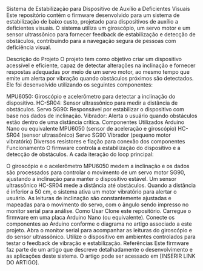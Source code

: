 Sistema de Estabilização para Dispositivo de Auxílio a Deficientes Visuais
Este repositório contém o firmware desenvolvido para um sistema de estabilização de baixo custo, projetado para dispositivos de auxílio a deficientes visuais. O sistema utiliza um giroscópio, um servo motor e um sensor ultrassônico para fornecer feedback de estabilização e detecção de obstáculos, contribuindo para a navegação segura de pessoas com deficiência visual.

Descrição do Projeto
O projeto tem como objetivo criar um dispositivo acessível e eficiente, capaz de detectar alterações na inclinação e fornecer respostas adequadas por meio de um servo motor, ao mesmo tempo que emite um alerta por vibração quando obstáculos próximos são detectados. Ele foi desenvolvido utilizando os seguintes componentes:

MPU6050: Giroscópio e acelerômetro para detectar a inclinação do dispositivo.
HC-SR04: Sensor ultrassônico para medir a distância de obstáculos.
Servo SG90: Responsável por estabilizar o dispositivo com base nos dados de inclinação.
Vibrador: Alerta o usuário quando obstáculos estão dentro de uma distância crítica.
Componentes Utilizados
Arduino Nano ou equivalente
MPU6050 (sensor de aceleração e giroscópio)
HC-SR04 (sensor ultrassônico)
Servo SG90
Vibrador (pequeno motor vibratório)
Diversos resistores e fiação para conexão dos componentes
Funcionamento
O firmware controla a estabilização do dispositivo e a detecção de obstáculos. A cada iteração do loop principal:

O giroscópio e o acelerômetro MPU6050 medem a inclinação e os dados são processados para controlar o movimento de um servo motor SG90, ajustando a inclinação para manter o dispositivo estável.
Um sensor ultrassônico HC-SR04 mede a distância até obstáculos. Quando a distância é inferior a 50 cm, o sistema ativa um motor vibratório para alertar o usuário.
As leituras de inclinação são constantemente ajustadas e mapeadas para o movimento do servo, com o ângulo sendo impresso no monitor serial para análise.
Como Usar
Clone este repositório.
Carregue o firmware em uma placa Arduino Nano (ou equivalente).
Conecte os componentes ao Arduino conforme o diagrama no artigo associado a este projeto.
Abra o monitor serial para acompanhar as leituras do giroscópio e do sensor ultrassônico.
Utilize o dispositivo em ambientes controlados para testar o feedback de vibração e estabilização.
Referências
Este firmware faz parte de um artigo que descreve detalhadamente o desenvolvimento e as aplicações deste sistema. O artigo pode ser acessado em [INSERIR LINK DO ARTIGO].
